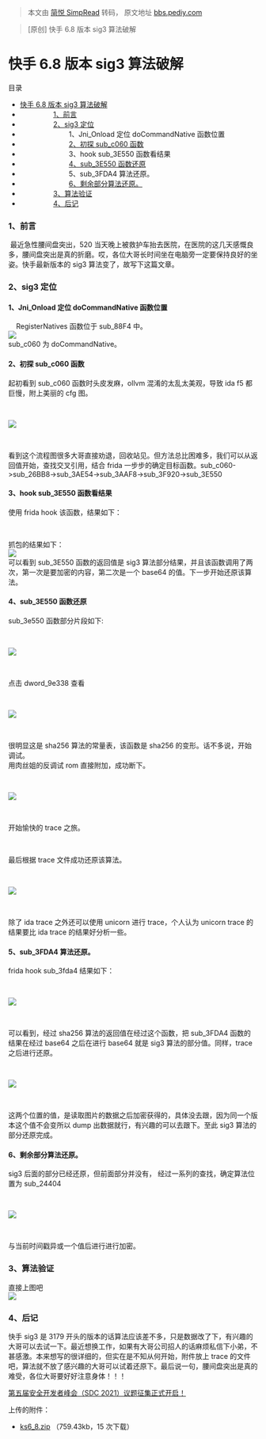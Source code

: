 > 本文由 [简悦 SimpRead](http://ksria.com/simpread/) 转码， 原文地址 [bbs.pediy.com](https://bbs.pediy.com/thread-267857.htm)

> [原创] 快手 6.8 版本 sig3 算法破解

快手 6.8 版本 sig3 算法破解
===================

目录

*   [快手 6.8 版本 sig3 算法破解](#快手6.8版本sig3算法破解)
*                    [1、前言](#1、前言)
*                    [2、sig3 定位](#2、sig3定位)
*                            1、Jni_Onload 定位 doCommandNative 函数位置
*                            [2、初探 sub_c060 函数](#2、初探sub_c060函数)
*                            3、hook sub_3E550 函数看结果
*                            [4、sub_3E550 函数还原](#4、sub_3e550函数还原)
*                            5、sub_3FDA4 算法还原。
*                            [6、剩余部分算法还原。](#6、剩余部分算法还原。)
*                    [3、算法验证](#3、算法验证)
*                    [4、后记](#4、后记)

### [](#1、前言)1、前言

​ 最近急性腰间盘突出，520 当天晚上被救护车抬去医院，在医院的这几天感慨良多，腰间盘突出是真的折磨。哎，各位大哥长时间坐在电脑旁一定要保持良好的坐姿。快手最新版本的 sig3 算法变了，故写下这篇文章。

### [](#2、sig3定位)2、sig3 定位

#### 1、Jni_Onload 定位 doCommandNative 函数位置

    RegisterNatives 函数位于 sub_88F4 中。  
![](https://bbs.pediy.com/upload/attach/202105/847002_9ZAEDW7H7FNVNAW.png)  
sub_c060 为 doCommandNative。

#### [](#2、初探sub_c060函数)2、初探 sub_c060 函数

起初看到 sub_c060 函数时头皮发麻，ollvm 混淆的太乱太美观，导致 ida f5 都巨慢，附上美丽的 cfg 图。

 

![](https://bbs.pediy.com/upload/attach/202105/847002_4XKBD46TNKGNAF5.png)

 

看到这个流程图很多大哥直接劝退，回收站见。但方法总比困难多，我们可以从返回值开始，查找交叉引用，结合 frida 一步步的确定目标函数。sub_c060->sub_26BB8->sub_3AE54->sub_3AAF8->sub_3F920->sub_3E550

#### 3、hook sub_3E550 函数看结果

使用 frida hook 该函数，结果如下：

 

抓包的结果如下：  
![](https://bbs.pediy.com/upload/attach/202105/847002_FM3K9T57WJPYQFK.png)  
可以看到 sub_3E550 函数的返回值是 sig3 算法部分结果，并且该函数调用了两次，第一次是要加密的内容，第二次是一个 base64 的值。下一步开始还原该算法。

#### [](#4、sub_3e550函数还原)4、sub_3E550 函数还原

sub_3e550 函数部分片段如下:

 

![](https://bbs.pediy.com/upload/attach/202105/847002_GX2PA7KND2STHQA.png)

 

点击 dword_9e338 查看

 

![](https://bbs.pediy.com/upload/attach/202105/847002_77R2HPSYAHRPKU4.png)

 

很明显这是 sha256 算法的常量表，该函数是 sha256 的变形。话不多说，开始调试。  
用肉丝姐的反调试 rom 直接附加，成功断下。

 

![](https://bbs.pediy.com/upload/attach/202105/847002_P38C7NJ279C2Q5N.png)

 

开始愉快的 trace 之旅。

 

最后根据 trace 文件成功还原该算法。

 

![](https://bbs.pediy.com/upload/attach/202105/847002_66V2WNEJJU8S7T8.png)

 

除了 ida trace 之外还可以使用 unicorn 进行 trace，个人认为 unicorn trace 的结果要比 ida trace 的结果好分析一些。

#### 5、sub_3FDA4 算法还原。

frida hook sub_3fda4 结果如下：

 

![](https://bbs.pediy.com/upload/attach/202105/847002_U9XSEHAGGHY25CV.png)

 

可以看到，经过 sha256 算法的返回值在经过这个函数，把 sub_3FDA4 函数的结果在经过 base64 之后在进行 base64 就是 sig3 算法的部分值。同样，trace 之后进行还原。

 

![](https://bbs.pediy.com/upload/attach/202105/847002_GS4QXHC5VYABDM5.png)

 

这两个位置的值，是读取图片的数据之后加密获得的，具体没去跟，因为同一个版本这个值不会变所以 dump 出数据就行，有兴趣的可以去跟下。至此 sig3 算法的部分还原完成。

#### [](#6、剩余部分算法还原。)6、剩余部分算法还原。

sig3 后面的部分已经还原，但前面部分并没有， 经过一系列的查找，确定算法位置为 sub_24404

 

![](https://bbs.pediy.com/upload/attach/202105/847002_J83357PGA28JDTR.png)

 

与当前时间戳异或一个值后进行进行加密。

### [](#3、算法验证)3、算法验证

直接上图吧  
![](https://bbs.pediy.com/upload/attach/202105/847002_MGFYKGTU3FMPTMR.png)

### [](#4、后记)4、后记

快手 sig3 是 3179 开头的版本的话算法应该差不多，只是数据改了下，有兴趣的大哥可以去试一下。最近想换工作，如果有大哥公司招人的话麻烦私信下小弟，不甚感激。本来想写的很详细的，但实在是不知从何开始，附件放上 trace 的文件吧，算法就不放了感兴趣的大哥可以试着还原下。最后说一句，腰间盘突出是真的难受，各位大哥要好好注意身体！！！

[第五届安全开发者峰会（SDC 2021）议题征集正式开启！](https://bbs.pediy.com/thread-266645.htm)

上传的附件：

*   [ks6_8.zip](javascript:void(0)) （759.43kb，15 次下载）